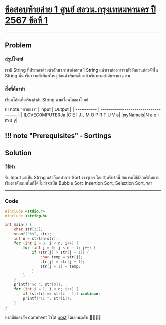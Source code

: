 # [ข้อสอบท้ายค่าย 1 ศูนย์ สอวน.กรุงเทพมหานคร ปี 2567 ข้อที่ 1](https://grader.gchan.moe/problemset/c1_bkk67_1)

---

## Problem

### สรุปโจทย์

เรามี String ที่ประกอบด้วยตัวอักษรภาษาอังกฤษ 1 String แล้วเราต้องการหาตัวอักษรแต่ละตัวใน String นั้น เรียงจากตัวพิมพ์ใหญ่ก่อนตัวพิมพ์เล็ก แล้วเรียงตามลำดับพจนานุกรม

### สิ่งที่ต้องทำ

เขียนโค้ดเพื่อเรียงลำดับ String ตามเงื่อนไขของโจทย์

!!! note "ตัวอย่าง"
    | Input      | Output                          |
    | ----------- | ------------------------------------ |
    | ILOVECOMPUTERJa       |C E I J L M O P R T U V a|
    |myNameis|N a e i m s y|

!!! note "Prerequisites"
    - Sortings
---

## Solution

### วิธีทำ

รับ Input มาเป็น String แล้วก็แค่ทำการ Sort ตรงๆเลย โดยสำหรับข้อนี้ สามารถใช้อัลกอริทึมการเรียงลำดับแบบใดก็ได้ ไม่ว่าจะเป็น Bubble Sort, Insertion Sort, Selection Sort, ฯลฯ

---

### Code

```cpp title="string_sorting.c"
#include <stdio.h>
#include <string.h>

int main() {
    char str[35];
    scanf("%s", str);
    int n = strlen(str);
    for (int i = 0; i < n; i++) {
        for (int j = 0; j < n - 1; j++) {
            if (str[j] > str[j + 1]) {
                char temp = str[j];
                str[j] = str[j + 1];
                str[j + 1] = temp;
            }
        }
    }
    printf("%c ", str[0]);
    for (int i = 1; i < n; i++) {
        if (str[i] == str[i - 1]) continue;
        printf("%c ", str[i]);
    }
}
```

หากมีข้อสงสัย comment ไว้ใต้ [post](https://web.facebook.com/share/p/1BF9b2z7V9/) ได้เลยนะครับ 🙇‍♂️🙇‍♂️  
